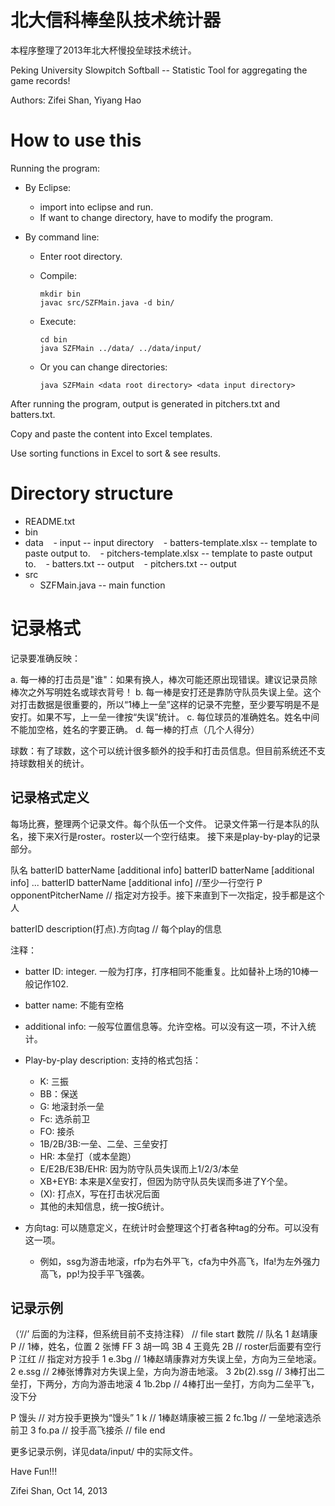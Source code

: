 北大信科棒垒队技术统计器
====

本程序整理了2013年北大杯慢投垒球技术统计。

Peking University Slowpitch Softball -- Statistic Tool for aggregating the game records!

Authors: Zifei Shan, Yiyang Hao


How to use this
====

Running the program:
- By Eclipse: 
  - import into eclipse and run. 
  - If want to change directory, have to modify the program.

- By command line:
  - Enter root directory.
  - Compile: 

        mkdir bin
        javac src/SZFMain.java -d bin/

  - Execute:

        cd bin
        java SZFMain ../data/ ../data/input/

  - Or you can change directories: 
  
        java SZFMain <data root directory> <data input directory> 
      

After running the program, output is generated in pitchers.txt and batters.txt.

Copy and paste the content into Excel templates.

Use sorting functions in Excel to sort & see results.


Directory structure
====

- README.txt
- bin
- data
    - input                   -- input directory
    - batters-template.xlsx   -- template to paste output to.
    - pitchers-template.xlsx  -- template to paste output to.
    - batters.txt             -- output
    - pitchers.txt            -- output
- src
    - SZFMain.java            -- main function


记录格式
====

记录要准确反映：

a. 每一棒的打击员是"谁"：如果有换人，棒次可能还原出现错误。建议记录员除棒次之外写明姓名或球衣背号！
b. 每一棒是安打还是靠防守队员失误上垒。这个对打击数据是很重要的，所以“1棒上一垒”这样的记录不完整，至少要写明是不是安打。如果不写，上一垒一律按“失误”统计。
c. 每位球员的准确姓名。姓名中间不能加空格，姓名的字要正确。
d. 每一棒的打点（几个人得分）

球数：有了球数，这个可以统计很多额外的投手和打击员信息。但目前系统还不支持球数相关的统计。
    


记录格式定义
----

每场比赛，整理两个记录文件。每个队伍一个文件。
记录文件第一行是本队的队名，接下来X行是roster。roster以一个空行结束。
接下来是play-by-play的记录部分。


队名
batterID batterName [additional info]
batterID batterName [additional info]
...
batterID batterName [additional info]
        //至少一行空行
P opponentPitcherName // 指定对方投手。接下来直到下一次指定，投手都是这个人

batterID description(打点).方向tag  // 每个play的信息


注释：
- batter ID: integer. 一般为打序，打序相同不能重复。比如替补上场的10棒一般记作102.
- batter name: 不能有空格
- additional info: 一般写位置信息等。允许空格。可以没有这一项，不计入统计。

- Play-by-play description: 支持的格式包括：
  - K: 三振
  - BB：保送
  - G: 地滚封杀一垒
  - Fc: 选杀前卫
  - FO: 接杀
  - 1B/2B/3B:一垒、二垒、三垒安打
  - HR: 本垒打（或本垒跑）
  - E/E2B/E3B/EHR: 因为防守队员失误而上1/2/3/本垒
  - XB+EYB: 本来是X垒安打，但因为防守队员失误而多进了Y个垒。
  - (X): 打点X，写在打击状况后面
  - 其他的未知信息，统一按G统计。

- 方向tag: 可以随意定义，在统计时会整理这个打者各种tag的分布。可以没有这一项。
  - 例如，ssg为游击地滚，rfp为右外平飞，cfa为中外高飞，lfa!为左外强力高飞，pp!为投手平飞强袭。


记录示例
----

（‘//’ 后面的为注释，但系统目前不支持注释）
// file start
数院            // 队名
1  赵靖康 P      // 1棒，姓名，位置
2  张博 FF
3  胡一鸣 3B
4  王竟先 2B
                // roster后面要有空行
P 江红          // 指定对方投手
1 e.3bg         // 1棒赵靖康靠对方失误上垒，方向为三垒地滚。
2 e.ssg         // 2棒张博靠对方失误上垒，方向为游击地滚。
3 2b(2).ssg     // 3棒打出二垒打，下两分，方向为游击地滚
4 1b.2bp        // 4棒打出一垒打，方向为二垒平飞，没下分

P 馒头          // 对方投手更换为“馒头”
1 k             // 1棒赵靖康被三振
2 fc.1bg        // 一垒地滚选杀前卫
3 fo.pa         // 投手高飞接杀
// file end

更多记录示例，详见data/input/ 中的实际文件。

Have Fun!!!

Zifei Shan, Oct 14, 2013